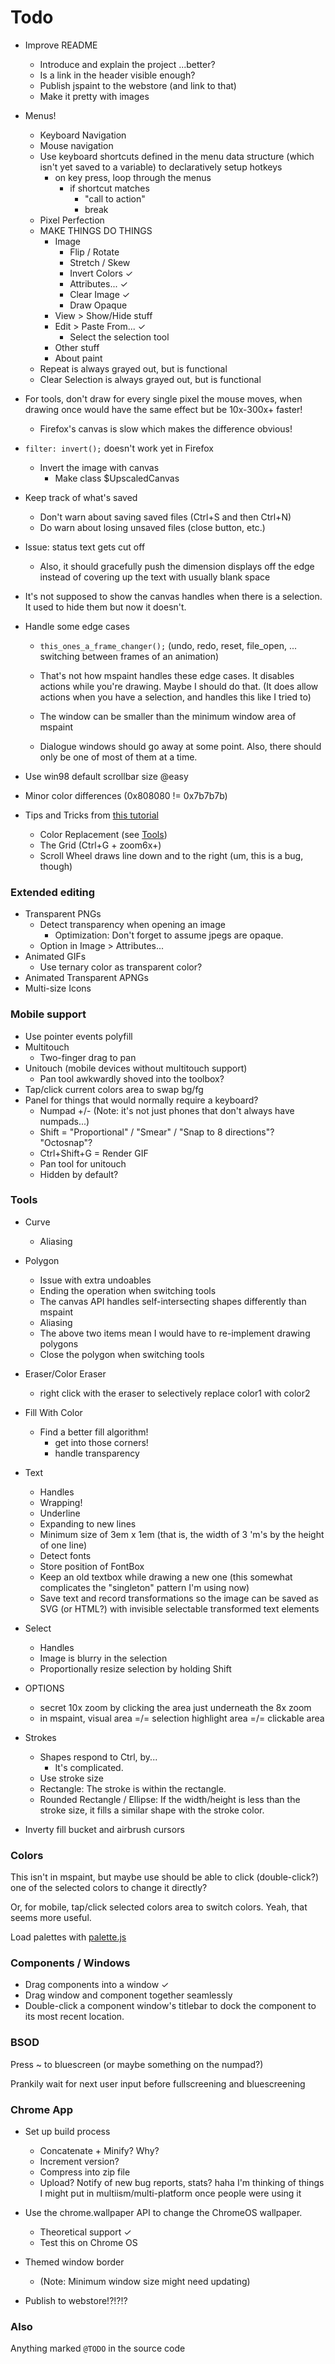 
# Todo

* Improve README
	* Introduce and explain the project ...better?
	* Is a link in the header visible enough?
	* Publish jspaint to the webstore (and link to that)
	* Make it pretty with images


* Menus!
	* Keyboard Navigation
	* Mouse navigation
	* Use keyboard shortcuts defined in the menu data structure (which isn't yet saved to a variable) to declaratively setup hotkeys
		* on key press, loop through the menus
			* if shortcut matches
				* "call to action"
				* break
	* Pixel Perfection
	* MAKE THINGS DO THINGS
		* Image
			* Flip / Rotate
			* Stretch / Skew
			* Invert Colors ✓
			* Attributes... ✓
			* Clear Image ✓
			* Draw Opaque
		* View > Show/Hide stuff
		* Edit > Paste From... ✓
			* Select the selection tool
		* Other stuff
		* About paint
	* Repeat is always grayed out, but is functional
	* Clear Selection is always grayed out, but is functional


* For tools, don't draw for every single pixel the mouse moves, when drawing once would have the same effect but be 10x-300x+ faster!
	* Firefox's canvas is slow which makes the difference obvious!


* `filter: invert();` doesn't work yet in Firefox
	* Invert the image with canvas
		* Make class $UpscaledCanvas


* Keep track of what's saved
	* Don't warn about saving saved files (Ctrl+S and then Ctrl+N)
	* Do warn about losing unsaved files (close button, etc.)


* Issue: status text gets cut off
	* Also, it should gracefully push the dimension displays off the edge instead of covering up the text with usually blank space


* It's not supposed to show the canvas handles when there is a selection. It used to hide them but now it doesn't.


* Handle some edge cases
	* `this_ones_a_frame_changer();` (undo, redo, reset, file_open, ... switching between frames of an animation)
	* That's not how mspaint handles these edge cases. It disables actions while you're drawing. Maybe I should do that. (It does allow actions when you have a selection, and handles this like I tried to)
	
	* The window can be smaller than the minimum window area of mspaint
	* Dialogue windows should go away at some point. Also, there should only be one of most of them at a time.



* Use win98 default scrollbar size @easy
* Minor color differences (0x808080 != 0x7b7b7b)


* Tips and Tricks from [this tutorial](http://www.albinoblacksheep.com/tutorial/mspaint)
	* Color Replacement (see [Tools](#tools))
	* The Grid (Ctrl+G + zoom6x+)
	* Scroll Wheel draws line down and to the right (um, this is a bug, though)


### Extended editing

* Transparent PNGs
	* Detect transparency when opening an image
		* Optimization: Don't forget to assume jpegs are opaque.
	* Option in Image > Attributes...
* Animated GIFs
	* Use ternary color as transparent color?
* Animated Transparent APNGs
* Multi-size Icons

### Mobile support

* Use pointer events polyfill
* Multitouch
	* Two-finger drag to pan
* Unitouch (mobile devices without multitouch support)
	* Pan tool awkwardly shoved into the toolbox?
* Tap/click current colors area to swap bg/fg
* Panel for things that would normally require a keyboard?
	* Numpad +/- (Note: it's not just phones that don't always have numpads...)
	* Shift = "Proportional" / "Smear" / "Snap to 8 directions"? "Octosnap"?
	* Ctrl+Shift+G = Render GIF
	* Pan tool for unitouch
	* Hidden by default?

### Tools

* Curve
	* Aliasing


* Polygon
	* Issue with extra undoables
	* Ending the operation when switching tools
	* The canvas API handles self-intersecting shapes differently than mspaint
	* Aliasing
	* The above two items mean I would have to re-implement drawing polygons
	* Close the polygon when switching tools


* Eraser/Color Eraser
	* right click with the eraser to selectively replace color1 with color2


* Fill With Color
	* Find a better fill algorithm!
		* get into those corners!
		* handle transparency


* Text
	* Handles
	* Wrapping!
	* Underline
	* Expanding to new lines
	* Minimum size of 3em x 1em (that is, the width of 3 'm's by the height of one line)
	* Detect fonts
	* Store position of FontBox
	* Keep an old textbox while drawing a new one (this somewhat complicates the "singleton" pattern I'm using now)
	* Save text and record transformations so the image can be saved as SVG (or HTML?) with invisible selectable transformed text elements


* Select
	* Handles
	* Image is blurry in the selection
	* Proportionally resize selection by holding Shift


* OPTIONS
	* secret 10x zoom by clicking the area just underneath the 8x zoom
	* in mspaint, visual area =/= selection highlight area =/= clickable area


* Strokes
	* Shapes respond to Ctrl, by...
		* It's complicated.
	* Use stroke size
	* Rectangle: The stroke is within the rectangle.
	* Rounded Rectangle / Ellipse: If the width/height is less than the stroke size, it fills a similar shape with the stroke color.


* Inverty fill bucket and airbrush cursors


### Colors

This isn't in mspaint, but maybe use should be able to click (double-click?) one of the selected colors to change it directly?

Or, for mobile, tap/click selected colors area to switch colors. Yeah, that seems more useful.

Load palettes with [palette.js](https://github.com/1j01/palette.js/)

### Components / Windows

* Drag components into a window ✓
* Drag window and component together seamlessly
* Double-click a component window's titlebar to dock the component to its most recent location.


### BSOD

Press ~ to bluescreen (or maybe something on the numpad?)

Prankily wait for next user input before fullscreening and bluescreening


### Chrome App

* Set up build process
	* Concatenate + Minify? Why?
	* Increment version?
	* Compress into zip file
	* Upload? Notify of new bug reports, stats? haha I'm thinking of things I might put in multiism/multi-platform once people were using it


* Use the chrome.wallpaper API to change the ChromeOS wallpaper.
	* Theoretical support ✓
	* Test this on Chrome OS


* Themed window border
	* (Note: Minimum window size might need updating)


* Publish to webstore!?!?!?

### Also

Anything marked `@TODO` in the source code
